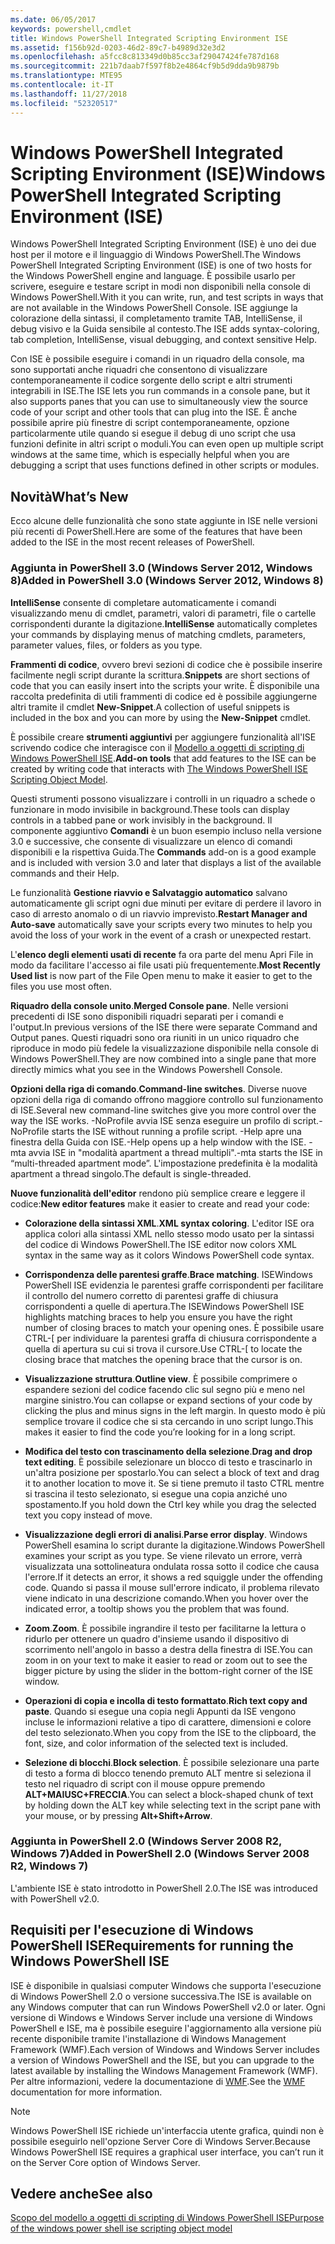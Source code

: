 ```yaml
---
ms.date: 06/05/2017
keywords: powershell,cmdlet
title: Windows PowerShell Integrated Scripting Environment ISE
ms.assetid: f156b92d-0203-46d2-89c7-b4989d32e3d2
ms.openlocfilehash: a5fcc8c813349d0b85cc3af29047424fe787d168
ms.sourcegitcommit: 221b7daab7f597f8b2e4864cf9b5d9dda9b9879b
ms.translationtype: MTE95
ms.contentlocale: it-IT
ms.lasthandoff: 11/27/2018
ms.locfileid: "52320517"
---
```

# <a name="windows-powershell-integrated-scripting-environment-ise"></a><span data-ttu-id="2a6ca-103">Windows PowerShell Integrated Scripting Environment (ISE)</span><span class="sxs-lookup"><span data-stu-id="2a6ca-103">Windows PowerShell Integrated Scripting Environment (ISE)</span></span>

<span data-ttu-id="2a6ca-104">Windows PowerShell Integrated Scripting Environment (ISE) è uno dei due host per il motore e il linguaggio di Windows PowerShell.</span><span class="sxs-lookup"><span data-stu-id="2a6ca-104">The Windows PowerShell Integrated Scripting Environment (ISE) is one of two hosts for the Windows PowerShell engine and language.</span></span> <span data-ttu-id="2a6ca-105">È possibile usarlo per scrivere, eseguire e testare script in modi non disponibili nella console di Windows PowerShell.</span><span class="sxs-lookup"><span data-stu-id="2a6ca-105">With it you can write, run, and test scripts in ways that are not available in the Windows PowerShell Console.</span></span> <span data-ttu-id="2a6ca-106">ISE aggiunge la colorazione della sintassi, il completamento tramite TAB, IntelliSense, il debug visivo e la Guida sensibile al contesto.</span><span class="sxs-lookup"><span data-stu-id="2a6ca-106">The ISE adds syntax-coloring, tab completion, IntelliSense, visual debugging, and context sensitive Help.</span></span>

<span data-ttu-id="2a6ca-107">Con ISE è possibile eseguire i comandi in un riquadro della console, ma sono supportati anche riquadri che consentono di visualizzare contemporaneamente il codice sorgente dello script e altri strumenti integrabili in ISE.</span><span class="sxs-lookup"><span data-stu-id="2a6ca-107">The ISE lets you run commands in a console pane, but it also supports panes that you can use to simultaneously view the source code of your script and other tools that can plug into the ISE.</span></span> <span data-ttu-id="2a6ca-108">È anche possibile aprire più finestre di script contemporaneamente, opzione particolarmente utile quando si esegue il debug di uno script che usa funzioni definite in altri script o moduli.</span><span class="sxs-lookup"><span data-stu-id="2a6ca-108">You can even open up multiple script windows at the same time, which is especially helpful when you are debugging a script that uses functions defined in other scripts or modules.</span></span>

## <a name="whats-new"></a><span data-ttu-id="2a6ca-109">Novità</span><span class="sxs-lookup"><span data-stu-id="2a6ca-109">What’s New</span></span>

<span data-ttu-id="2a6ca-110">Ecco alcune delle funzionalità che sono state aggiunte in ISE nelle versioni più recenti di PowerShell.</span><span class="sxs-lookup"><span data-stu-id="2a6ca-110">Here are some of the features that have been added to the ISE in the most recent releases of PowerShell.</span></span>

### <a name="added-in-powershell-30-windows-server-2012-windows-8"></a><span data-ttu-id="2a6ca-111">Aggiunta in PowerShell 3.0 (Windows Server 2012, Windows 8)</span><span class="sxs-lookup"><span data-stu-id="2a6ca-111">Added in PowerShell 3.0 (Windows Server 2012, Windows 8)</span></span>

<span data-ttu-id="2a6ca-112">**IntelliSense** consente di completare automaticamente i comandi visualizzando menu di cmdlet, parametri, valori di parametri, file o cartelle corrispondenti durante la digitazione.</span><span class="sxs-lookup"><span data-stu-id="2a6ca-112">**IntelliSense** automatically completes your commands by displaying menus of matching cmdlets, parameters, parameter values, files, or folders as you type.</span></span>

<span data-ttu-id="2a6ca-113">**Frammenti di codice**, ovvero brevi sezioni di codice che è possibile inserire facilmente negli script durante la scrittura.</span><span class="sxs-lookup"><span data-stu-id="2a6ca-113">**Snippets** are short sections of code that you can easily insert into the scripts your write.</span></span> <span data-ttu-id="2a6ca-114">È disponibile una raccolta predefinita di utili frammenti di codice ed è possibile aggiungerne altri tramite il cmdlet **New-Snippet**.</span><span class="sxs-lookup"><span data-stu-id="2a6ca-114">A collection of useful snippets is included in the box and you can more by using the **New-Snippet** cmdlet.</span></span>

<span data-ttu-id="2a6ca-115">È possibile creare **strumenti aggiuntivi** per aggiungere funzionalità all'ISE scrivendo codice che interagisce con il [Modello a oggetti di scripting di Windows PowerShell ISE](../../core-powershell/ise/The-ISE-Object-Model-Hierarchy.md).</span><span class="sxs-lookup"><span data-stu-id="2a6ca-115">**Add-on tools** that add features to the ISE can be created by writing code that interacts with [The Windows PowerShell ISE Scripting Object Model](../../core-powershell/ise/The-ISE-Object-Model-Hierarchy.md).</span></span>

<span data-ttu-id="2a6ca-116">Questi strumenti possono visualizzare i controlli in un riquadro a schede o funzionare in modo invisibile in background.</span><span class="sxs-lookup"><span data-stu-id="2a6ca-116">These tools can display controls in a tabbed pane or work invisibly in the background.</span></span> <span data-ttu-id="2a6ca-117">Il componente aggiuntivo **Comandi** è un buon esempio incluso nella versione 3.0 e successive, che consente di visualizzare un elenco di comandi disponibili e la rispettiva Guida.</span><span class="sxs-lookup"><span data-stu-id="2a6ca-117">The **Commands** add-on is a good example and is included with version 3.0 and later that displays a list of the available commands and their Help.</span></span>

<span data-ttu-id="2a6ca-118">Le funzionalità **Gestione riavvio e Salvataggio automatico** salvano automaticamente gli script ogni due minuti per evitare di perdere il lavoro in caso di arresto anomalo o di un riavvio imprevisto.</span><span class="sxs-lookup"><span data-stu-id="2a6ca-118">**Restart Manager and Auto-save** automatically save your scripts every two minutes to help you avoid the loss of your work in the event of a crash or unexpected restart.</span></span>

<span data-ttu-id="2a6ca-119">L'**elenco degli elementi usati di recente** fa ora parte del menu Apri File in modo da facilitare l'accesso ai file usati più frequentemente.</span><span class="sxs-lookup"><span data-stu-id="2a6ca-119">**Most Recently Used list** is now part of the File Open menu to make it easier to get to the files you use most often.</span></span>

<span data-ttu-id="2a6ca-120">**Riquadro della console unito**.</span><span class="sxs-lookup"><span data-stu-id="2a6ca-120">**Merged Console pane**.</span></span> <span data-ttu-id="2a6ca-121">Nelle versioni precedenti di ISE sono disponibili riquadri separati per i comandi e l'output.</span><span class="sxs-lookup"><span data-stu-id="2a6ca-121">In previous versions of the ISE there were separate Command and Output panes.</span></span> <span data-ttu-id="2a6ca-122">Questi riquadri sono ora riuniti in un unico riquadro che riproduce in modo più fedele la visualizzazione disponibile nella console di Windows PowerShell.</span><span class="sxs-lookup"><span data-stu-id="2a6ca-122">They are now combined into a single pane that more directly mimics what you see in the Windows Powershell Console.</span></span>

<span data-ttu-id="2a6ca-123">**Opzioni della riga di comando**.</span><span class="sxs-lookup"><span data-stu-id="2a6ca-123">**Command-line switches**.</span></span> <span data-ttu-id="2a6ca-124">Diverse nuove opzioni della riga di comando offrono maggiore controllo sul funzionamento di ISE.</span><span class="sxs-lookup"><span data-stu-id="2a6ca-124">Several new command-line switches give you more control over the way the ISE works.</span></span> <span data-ttu-id="2a6ca-125">-NoProfile avvia ISE senza eseguire un profilo di script.</span><span class="sxs-lookup"><span data-stu-id="2a6ca-125">-NoProfile starts the ISE without running a profile script.</span></span> <span data-ttu-id="2a6ca-126">-Help apre una finestra della Guida con ISE.</span><span class="sxs-lookup"><span data-stu-id="2a6ca-126">-Help opens up a help window with the ISE.</span></span> <span data-ttu-id="2a6ca-127">-mta avvia ISE in "modalità apartment a thread multipli".</span><span class="sxs-lookup"><span data-stu-id="2a6ca-127">-mta starts the ISE in “multi-threaded apartment mode”.</span></span> <span data-ttu-id="2a6ca-128">L'impostazione predefinita è la modalità apartment a thread singolo.</span><span class="sxs-lookup"><span data-stu-id="2a6ca-128">The default is single-threaded.</span></span>

<span data-ttu-id="2a6ca-129">**Nuove funzionalità dell'editor** rendono più semplice creare e leggere il codice:</span><span class="sxs-lookup"><span data-stu-id="2a6ca-129">**New editor features** make it easier to create and read your code:</span></span>

- <span data-ttu-id="2a6ca-130">**Colorazione della sintassi XML**.</span><span class="sxs-lookup"><span data-stu-id="2a6ca-130">**XML syntax coloring**.</span></span> <span data-ttu-id="2a6ca-131">L'editor ISE ora applica colori alla sintassi XML nello stesso modo usato per la sintassi del codice di Windows PowerShell.</span><span class="sxs-lookup"><span data-stu-id="2a6ca-131">The ISE editor now colors XML syntax in the same way as it colors Windows PowerShell code syntax.</span></span>

- <span data-ttu-id="2a6ca-132">**Corrispondenza delle parentesi graffe**.</span><span class="sxs-lookup"><span data-stu-id="2a6ca-132">**Brace matching**.</span></span> <span data-ttu-id="2a6ca-133">ISEWindows PowerShell ISE evidenzia le parentesi graffe corrispondenti per facilitare il controllo del numero corretto di parentesi graffe di chiusura corrispondenti a quelle di apertura.</span><span class="sxs-lookup"><span data-stu-id="2a6ca-133">The ISEWindows PowerShell ISE highlights matching braces to help you ensure you have the right number of closing braces to match your opening ones.</span></span> <span data-ttu-id="2a6ca-134">È possibile usare CTRL-\[ per individuare la parentesi graffa di chiusura corrispondente a quella di apertura su cui si trova il cursore.</span><span class="sxs-lookup"><span data-stu-id="2a6ca-134">Use CTRL-\[ to locate the closing brace that matches the opening brace that the cursor is on.</span></span>

- <span data-ttu-id="2a6ca-135">**Visualizzazione struttura**.</span><span class="sxs-lookup"><span data-stu-id="2a6ca-135">**Outline view**.</span></span> <span data-ttu-id="2a6ca-136">È possibile comprimere o espandere sezioni del codice facendo clic sul segno più e meno nel margine sinistro.</span><span class="sxs-lookup"><span data-stu-id="2a6ca-136">You can collapse or expand sections of your code by clicking the plus and minus signs in the left margin.</span></span> <span data-ttu-id="2a6ca-137">In questo modo è più semplice trovare il codice che si sta cercando in uno script lungo.</span><span class="sxs-lookup"><span data-stu-id="2a6ca-137">This makes it easier to find the code you’re looking for in a long script.</span></span>

- <span data-ttu-id="2a6ca-138">**Modifica del testo con trascinamento della selezione**.</span><span class="sxs-lookup"><span data-stu-id="2a6ca-138">**Drag and drop text editing**.</span></span> <span data-ttu-id="2a6ca-139">È possibile selezionare un blocco di testo e trascinarlo in un'altra posizione per spostarlo.</span><span class="sxs-lookup"><span data-stu-id="2a6ca-139">You can select a block of text and drag it to another location to move it.</span></span> <span data-ttu-id="2a6ca-140">Se si tiene premuto il tasto CTRL mentre si trascina il testo selezionato, si esegue una copia anziché uno spostamento.</span><span class="sxs-lookup"><span data-stu-id="2a6ca-140">If you hold down the Ctrl key while you drag the selected text you copy instead of move.</span></span>

- <span data-ttu-id="2a6ca-141">**Visualizzazione degli errori di analisi**.</span><span class="sxs-lookup"><span data-stu-id="2a6ca-141">**Parse error display**.</span></span> <span data-ttu-id="2a6ca-142">Windows PowerShell esamina lo script durante la digitazione.</span><span class="sxs-lookup"><span data-stu-id="2a6ca-142">Windows PowerShell examines your script as you type.</span></span> <span data-ttu-id="2a6ca-143">Se viene rilevato un errore, verrà visualizzata una sottolineatura ondulata rossa sotto il codice che causa l'errore.</span><span class="sxs-lookup"><span data-stu-id="2a6ca-143">If it detects an error, it shows a red squiggle under the offending code.</span></span> <span data-ttu-id="2a6ca-144">Quando si passa il mouse sull'errore indicato, il problema rilevato viene indicato in una descrizione comando.</span><span class="sxs-lookup"><span data-stu-id="2a6ca-144">When you hover over the indicated error, a tooltip shows you the problem that was found.</span></span>

- <span data-ttu-id="2a6ca-145">**Zoom**.</span><span class="sxs-lookup"><span data-stu-id="2a6ca-145">**Zoom**.</span></span> <span data-ttu-id="2a6ca-146">È possibile ingrandire il testo per facilitarne la lettura o ridurlo per ottenere un quadro d'insieme usando il dispositivo di scorrimento nell'angolo in basso a destra della finestra di ISE.</span><span class="sxs-lookup"><span data-stu-id="2a6ca-146">You can zoom in on your text to make it easier to read or zoom out to see the bigger picture by using the slider in the bottom-right corner of the ISE window.</span></span>

- <span data-ttu-id="2a6ca-147">**Operazioni di copia e incolla di testo formattato**.</span><span class="sxs-lookup"><span data-stu-id="2a6ca-147">**Rich text copy and paste**.</span></span> <span data-ttu-id="2a6ca-148">Quando si esegue una copia negli Appunti da ISE vengono incluse le informazioni relative a tipo di carattere, dimensioni e colore del testo selezionato.</span><span class="sxs-lookup"><span data-stu-id="2a6ca-148">When you copy from the ISE to the clipboard, the font, size, and color information of the selected text is included.</span></span>

- <span data-ttu-id="2a6ca-149">**Selezione di blocchi**.</span><span class="sxs-lookup"><span data-stu-id="2a6ca-149">**Block selection**.</span></span> <span data-ttu-id="2a6ca-150">È possibile selezionare una parte di testo a forma di blocco tenendo premuto ALT mentre si seleziona il testo nel riquadro di script con il mouse oppure premendo **ALT+MAIUSC+FRECCIA**.</span><span class="sxs-lookup"><span data-stu-id="2a6ca-150">You can select a block-shaped chunk of text by holding down the ALT key while selecting text in the script pane with your mouse, or by pressing **Alt+Shift+Arrow**.</span></span>

### <a name="added-in-powershell-20-windows-server-2008-r2-windows-7"></a><span data-ttu-id="2a6ca-151">Aggiunta in PowerShell 2.0 (Windows Server 2008 R2, Windows 7)</span><span class="sxs-lookup"><span data-stu-id="2a6ca-151">Added in PowerShell 2.0 (Windows Server 2008 R2, Windows 7)</span></span>

<span data-ttu-id="2a6ca-152">L'ambiente ISE è stato introdotto in PowerShell 2.0.</span><span class="sxs-lookup"><span data-stu-id="2a6ca-152">The ISE was introduced with PowerShell v2.0.</span></span>

## <a name="requirements-for-running-the-windows-powershell-ise"></a><span data-ttu-id="2a6ca-153">Requisiti per l'esecuzione di Windows PowerShell ISE</span><span class="sxs-lookup"><span data-stu-id="2a6ca-153">Requirements for running the Windows PowerShell ISE</span></span>

<span data-ttu-id="2a6ca-154">ISE è disponibile in qualsiasi computer Windows che supporta l'esecuzione di Windows PowerShell 2.0 o versione successiva.</span><span class="sxs-lookup"><span data-stu-id="2a6ca-154">The ISE is available on any Windows computer that can run Windows PowerShell v2.0 or later.</span></span> <span data-ttu-id="2a6ca-155">Ogni versione di Windows e Windows Server include una versione di Windows PowerShell e ISE, ma è possibile eseguire l'aggiornamento alla versione più recente disponibile tramite l'installazione di Windows Management Framework (WMF).</span><span class="sxs-lookup"><span data-stu-id="2a6ca-155">Each version of Windows and Windows Server includes a version of Windows PowerShell and the ISE, but you can upgrade to the latest available by installing the Windows Management Framework (WMF).</span></span> <span data-ttu-id="2a6ca-156">Per altre informazioni, vedere la documentazione di [WMF](/powershell/wmf).</span><span class="sxs-lookup"><span data-stu-id="2a6ca-156">See the [WMF](/powershell/wmf) documentation for more information.</span></span>

> [!NOTE]
> <span data-ttu-id="2a6ca-157">Windows PowerShell ISE richiede un'interfaccia utente grafica, quindi non è possibile eseguirlo nell'opzione Server Core di Windows Server.</span><span class="sxs-lookup"><span data-stu-id="2a6ca-157">Because Windows PowerShell ISE requires a graphical user interface, you can’t run it on the Server Core option of Windows Server.</span></span>

## <a name="see-also"></a><span data-ttu-id="2a6ca-158">Vedere anche</span><span class="sxs-lookup"><span data-stu-id="2a6ca-158">See also</span></span>

[<span data-ttu-id="2a6ca-159">Scopo del modello a oggetti di scripting di Windows PowerShell ISE</span><span class="sxs-lookup"><span data-stu-id="2a6ca-159">Purpose of the windows power shell ise scripting object model</span></span>](../../core-powershell/ise/Purpose-of-the-Windows-PowerShell-ISE-Scripting-Object-Model.md)